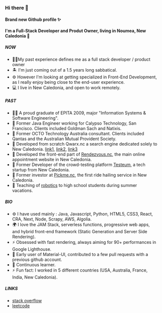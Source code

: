 ### Hi there 👋

#### Brand new Github profile ✨

#### I'm a Full-Stack Developer and Produt Owner, living in Noumea, New Caledonia 🌴

##### NOW
- 💁‍♂️My past experience defines me as a full stack developer / product owner
- 🏝 I'm just coming out of a 1.5 years long sabbatical.
- ⚙️ However I'm looking at getting specialized in Front-End Development, as I really enjoy being close to the end-user experience.
- 💻 I live in New Caledonia, and open to work remotely.



##### PAST

- 👨‍🎓 A proud graduate of EPITA 2009, major "Information Systems & Software Engineering".
- 🏦 Former Java Engineer working for Calypso Technology, San Francisco. Clients included Goldman Sach and Natixis.
- 🧐 Former OCTO Technology Australia consultant. Clients included Qantas and the Australian Mutual Provident Society.
- 🔎 Developed from scratch Qwarx.nc a search engine dedicated solely to New Caledonia. [link1](https://www.moncoachwebmarketing.nc/2558-qwarx-nc-naissance-dun-moteur-de-recherche-caledonien), [link2](https://madein.nc/rubriques/economique-et-social/2295-un-moteur-de-recherche-100-local), [link3](https://www.lnc.nc/article/nouvelle-caledonie/economie/qwarx-le-moteur-de-recherche-local-peut-il-reussir-a-s-imposer)
- 📖 Developed the front-end part of [Rendezvous.nc](https://rendezvous.nc/), the main online appointment website in New Caledonia.
- 🐞 Former Developer of the crowd-testing platform [Testeum](https://testeum.com/), a tech startup from New Caledonia.
- 🚕 Former investor at [Pickme.nc](https://www.youtube.com/watch?v=JjRdM5riTBM), the first ride hailing service in New Caledonia.
- 🤖 Teaching of [robotics](https://www.lnc.nc/article/grand-noumea/noumea/a-saint-quentin-les-vacanciers-apprivoisent-la-robotique) to high school students during summer vacations.

##### BIO

- ⚙️ I have used mainly : Java, Javascript, Python, HTML5, CSS3, React, CRA, Next, Node, Scrapy, AWS, Algolia.
- 🌍 I love the JAM Stack, serverless functions, progressive web apps, and hybrid front-end framework (Static Generation and Server Side Rendering).
- ⚡️ Obsessed with fast rendering, always aiming for 90+ performances in Google Lighthouse.
- 💅 Early user of Material-UI, contributed to a few pull requests with a previous github account.
- 🌱 Continuous learner.
- ⚡️ Fun fact: I worked in 5 different countries (USA, Australia, France, India, New Caledonia).

##### LINKS
- [stack overflow](https://stackoverflow.com/users/2617419)
- [leetcode](https://leetcode.com/user1019w/)
